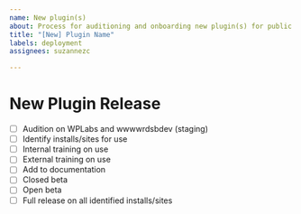 ```yaml
---
name: New plugin(s)
about: Process for auditioning and onboarding new plugin(s) for public installs
title: "[New] Plugin Name"
labels: deployment
assignees: suzannezc

---
```


# New Plugin Release

- [ ] Audition on WPLabs and wwwwrdsbdev (staging)
- [ ] Identify installs/sites for use
- [ ] Internal training on use
- [ ] External training on use
- [ ] Add to documentation
- [ ] Closed beta
- [ ] Open beta
- [ ] Full release on all identified installs/sites
